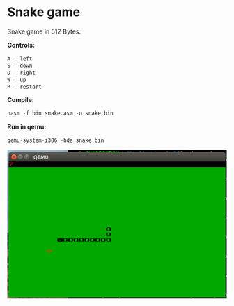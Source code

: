 # Snake game

Snake game in 512 Bytes.

**Controls:**

	A - left
	S - down
	D - right
	W - up
	R - restart

**Compile:**

```c
nasm -f bin snake.asm -o snake.bin
```

**Run in qemu:**

```c
qemu-system-i386 -hda snake.bin
```

![Snake screenshot](https://raw.githubusercontent.com/marin9/Snake_x86/master/ss.png)


